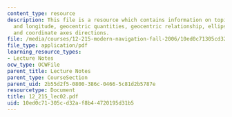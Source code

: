 ```yaml
---
content_type: resource
description: This file is a resource which contains information on topics like latitude
  and longitude, geocentric quantities, geocentric relationship, ellipsoidal quantities,
  and coordinate axes directions.
file: /media/courses/12-215-modern-navigation-fall-2006/10ed0c71305cd32af8b44720195d31b5_12_215_lec02.pdf
file_type: application/pdf
learning_resource_types:
- Lecture Notes
ocw_type: OCWFile
parent_title: Lecture Notes
parent_type: CourseSection
parent_uid: 2b55d2f5-0800-386c-0466-5c81d2b5787e
resourcetype: Document
title: 12_215_lec02.pdf
uid: 10ed0c71-305c-d32a-f8b4-4720195d31b5
---
```

